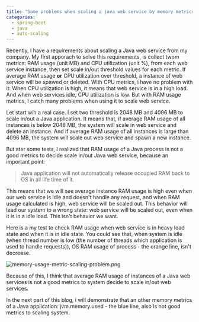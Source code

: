 ```yaml
---
title: "Some problems when scaling a java web service by memory metrics"
categories:
  - spring-boot
  - java
  - auto-scaling
---
```


Recently, I have a requirements about scaling a Java web service from my company. My first apporach to solve this requirements, is collect twom metrics: RAM usage (unit MB) and CPU utilization (unit %), from each web service instance, then set scale in/out threshold values for each metric. If average RAM usage **or** CPU utilization over threshold, a instance of web service will be spawed or deleted. With CPU metrics, i have no problem with it: When CPU utilization is high, it means that web service is in a high load. And when web services idle, CPU utilization is low. But with RAM usage metrics, I catch many problems when using it to scale web service.

Let start wih a real case. I set two threshold is 2048 MB and 4096 MB to scale in/out a Java application. It means that, if average RAM usage of all instances is below 2048 MB, the system will scale in web service and delete an instance. And if average RAM usage of all instances is large than 4096 MB, the system will scale out web service and spawn a new instance.

But ater some tests, I realized that RAM usage of a Java process is not a good metrics to decide scale in/out Java web service, because an important point: 

> Java application will not automatically release occupied RAM back to OS in all life time of it. 

This means that we will see average instance RAM usage is high even when our web service is idle and doesn't handle any request, and when RAM usage calculated is high, web service will be scaled out. This behavior will lead our system to a wrong state: web service will be scaled out, even when it is in a idle load. This isn't behavior we want.

Here is a my test to check RAM usage when web service is in heavy load state and when it is in idle state. You could see that, when system is idle (when thread number is low (the number of threads which application is used to handle requests)), OS RAM usage of process - the orange line, isn't decrease. 

![memory-usage-metric-scaling-problem.png]({{site.baseurl}}/assets/images/posts/memory-usage-metric-scaling-problem.png)


Because of this, I think that average RAM usage of instances of a Java web services is not a good metrics to system decide to scale in/out web services. 

In the next part of this blog, i will demonstrate that an other memory metrics of a Java application: jvm.memory.used - the blue line, also is not good metrics to scaling system.